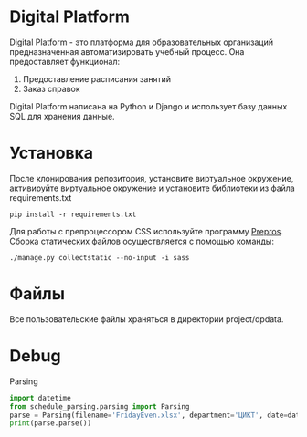 # Digital Platform

Digital Platform - это платформа для образовательных организаций предназначенная автоматизировать учебный процесс. Она предоставляет функционал:
1. Предоставление расписания занятий
2. Заказ справок

Digital Platform написана на Python и Django и использует базу данных SQL для хранения данные.

# Установка
После клонирования репозитория, установите виртуальное окружение, активируйте виртуальное окружение и установите библиотеки из файла requirements.txt
```text
pip install -r requirements.txt
```

Для работы с препроцессором CSS используйте программу [Prepros](https://prepros.io). Сборка статических файлов осуществляется с помощью команды:
```text
./manage.py collectstatic --no-input -i sass
```

# Файлы
Все пользовательские файлы храняться в директории project/dpdata. 

# Debug

Parsing
```python
import datetime
from schedule_parsing.parsing import Parsing
parse = Parsing(filename='FridayEven.xlsx', department='ЦИКТ', date=datetime.date.today())
print(parse.parse())
```
